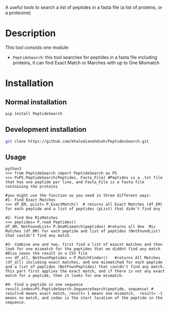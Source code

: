 A useful tools to search a list of peptides in a fasta file (a list of proteins, or a proteome)

# Description
    
This tool consists one module:

- `PeptideSearch`: this tool searches for peptides in a fasta file including proteins, it can find Exact Match or Marches with up to One Mismatch 

# Installation
 
## Normal installation

```bash
pip install PeptideSearch
```

## Development installation

```bash
git clone https://github.com/khaledianehdieh/PeptidesSearch.git
```

## Usage

```
python3
>>> from PeptideSearch import PeptideSearch as PS 
>>> P=PS.PeptideSearch(Peptides, Fasta_File) #Peptides is a .txt file that has one peptide per line, and Fasta_File is a fasta file containing the proteins

#you might use the function as you need in three different ways:
#1- Find Exact Matches
>>> df_EM, pList= P.ExactMatch()  # returns all Exact Matches (df_EM) for each peptide and a list of peptides (pList) that didn't find any

#2- Find One MisMatches
>>> peptides= P.read_Peptides()
df_OM, NotFoundList= P.OneMismatch(peptides) #returns all One  Mis Matches (df_OM) for each peptide and list of peptides (NotFoundList) that couldn't find any match.

#3- Combine one and two, first find a list of exacxt matches and then look for one mismatch for the peptides that we diddnt find any match
#Also saves the result in a CSV file
>>> df_all, NotFounPeptides = P.MatchFinder()   #returns All Matches (df_all) including exact matches, and one mismatched for each peptide and a list of peptides (NotFounPeptides) that couldn't find any match. This part first applies the exact match, and if there is not any exact match for a peptide, then it looks for one mismatch. 

#4- Find a peptide in one sequence
result,index=PS.PeptideSearch.SequenceSearch(peptide, sequence) # result=0 means exact match, result= 1 means one mismatch,  result= -1 means no match, and index is the start location of the peptide in the sequence.

```
